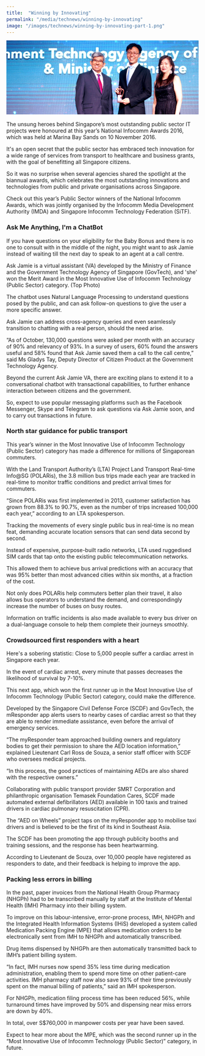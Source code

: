 ```yaml
---
title:  "Winning by Innovating"
permalink: "/media/technews/winning-by-innovating"
image: "/images/technews/winning-by-innovating-part-1.png"
---
```


![Winning by Innovating](/images/technews/winning-by-innovating-part-1.png)

The unsung heroes behind Singapore’s most outstanding public sector IT projects were honoured at this year’s National Infocomm Awards 2016, which was held at Marina Bay Sands on 10 November 2016.

It's an open secret that the public sector has embraced tech innovation for a wide range of services from transport to healthcare and business grants, with the goal of benefitting all Singapore citizens.

So it was no surprise when several agencies shared the spotlight at the biannual awards, which celebrates the most outstanding innovations and technologies from public and private organisations across Singapore.

Check out this year’s Public Sector winners of the National Infocomm Awards, which was jointly organised by the Infocomm Media Development Authority (IMDA) and Singapore Infocomm Technology Federation (SiTF).

### **Ask Me Anything, I'm a ChatBot**
If you have questions on your eligibility for the Baby Bonus and there is no one to consult with in the middle of the night, you might want to ask Jamie instead of waiting till the next day to speak to an agent at a call centre.

Ask Jamie is a virtual assistant (VA) developed by the Ministry of Finance and the Government Technology Agency of Singapore (GovTech), and 'she' won the Merit Award in the Most Innovative Use of Infocomm Technology (Public Sector) category. (Top Photo)

The chatbot uses Natural Language Processing to understand questions posed by the public, and can ask follow-on questions to give the user a more specific answer.

Ask Jamie can address cross-agency queries and even seamlessly transition to chatting with a real person, should the need arise.

“As of October, 130,000 questions were asked per month with an accuracy of 90% and relevancy of 93%. In a survey of users, 60% found the answers useful and 58% found that Ask Jamie saved them a call to the call centre,” said Ms Gladys Tay, Deputy Director of Citizen Product at the Government Technology Agency.

Beyond the current Ask Jamie VA, there are exciting plans to extend it to a conversational chatbot with transactional capabilities, to further enhance interaction between citizens and the government.

So, expect to use popular messaging platforms such as the Facebook Messenger, Skype and Telegram to ask questions via Ask Jamie soon, and to carry out transactions in future.

### **North star guidance for public transport**
This year’s winner in the Most Innovative Use of Infocomm Technology (Public Sector) category has made a difference for millions of Singaporean commuters.

With the Land Transport Authority’s (LTA) Project Land Transport Real-time Info@SG (POLARis), the 3.8 million bus trips made each year are tracked in real-time to monitor traffic conditions and predict arrival times for commuters. 

“Since POLARis was first implemented in 2013, customer satisfaction has grown from 88.3% to 90.7%, even as the number of trips increased 100,000 each year,” according to an LTA spokesperson.

Tracking the movements of every single public bus in real-time is no mean feat, demanding accurate location sensors that can send data second by second. 

Instead of expensive, purpose-built radio networks, LTA used ruggedised SIM cards that tap onto the existing public telecommunication networks.

This allowed them to achieve bus arrival predictions with an accuracy that was 95% better than most advanced cities within six months, at a fraction of the cost.

Not only does POLARis help commuters better plan their travel, it also allows bus operators to understand the demand, and correspondingly increase the number of buses on busy routes.

Information on traffic incidents is also made available to every bus driver on a dual-language console to help them complete their journeys smoothly.

### **Crowdsourced first responders with a heart**
Here's a sobering statistic: Close to 5,000 people suffer a cardiac arrest in Singapore each year.

In the event of cardiac arrest, every minute that passes decreases the likelihood of survival by 7-10%.

This next app, which won the first runner up in the Most Innovative Use of Infocomm Technology (Public Sector) category, could make the difference.

Developed by the Singapore Civil Defense Force (SCDF) and GovTech, the mResponder app alerts users to nearby cases of cardiac arrest so that they are able to render immediate assistance, even before the arrival of emergency services.

“The myResponder team approached building owners and regulatory bodies to get their permission to share the AED location information,” explained Lieutenant Carl Ross de Souza, a senior staff officer with SCDF who oversees medical projects.

“In this process, the good practices of maintaining AEDs are also shared with the respective owners.”

Collaborating with public transport provider SMRT Corporation and philanthropic organisation Temasek Foundation Cares, SCDF made automated external defibrillators (AED) available in 100 taxis and trained drivers in cardiac pulmonary resuscitation (CPR).

The “AED on Wheels” project taps on the myResponder app to mobilise taxi drivers and is believed to be the first of its kind in Southeast Asia.

The SCDF has been promoting the app through publicity booths and training sessions, and the response has been heartwarming.

 According to Lieutenant de Souza, over 10,000 people have registered as responders to date, and their feedback is helping to improve the app.

### **Packing less errors in billing**
In the past, paper invoices from the National Health Group Pharmacy (NHGPh) had to be transcribed manually by staff at the Institute of Mental Health (IMH) Pharmacy into their billing system.

To improve on this labour-intensive, error-prone process, IMH, NHGPh and the Integrated Health Information Systems (IHiS) developed a system called Medication Packing Engine (MPE) that allows medication orders to be electronically sent from IMH to NHGPh and automatically transcribed.

Drug items dispensed by NHGPh are then automatically transmitted back to IMH’s patient billing system.

“In fact, IMH nurses now spend 35% less time during medication administration, enabling them to spend more time on other patient-care activities. IMH pharmacy staff now also save 93% of their time previously spent on the manual billing of patients,” said an IMH spokesperson.

For NHGPh, medication filing process time has been reduced 56%, while turnaround times have improved by 50% and dispensing near miss errors are down by 40%.

In total, over S$760,000 in manpower costs per year have been saved.

Expect to hear more about the MPE, which was the second runner up in the “Most Innovative Use of Infocomm Technology (Public Sector)” category, in future.
